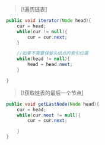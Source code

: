 


> [!遍历链表] 
> 

```java
public void iterator(Node head){
	cur = head;
	while(cur != null){
		cur = cur.next;
	} 

	//如果不需要保留头结点的索引位置
	while(head != null){
		head = head.next;
	}

}
```



> [!获取链表的最后一个节点] 

```java
public void getLastNode(Node head){
	cur = head;
	while(cur.next != null){
		cur = cur.next;

	}
}

```

